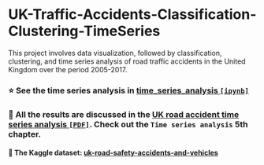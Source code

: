 # UK-Traffic-Accidents-Classification-Clustering-TimeSeries

This project involves data visualization, followed by classification, clustering, and time series analysis of road traffic accidents in the United Kingdom over the period 2005-2017.

### ⭐ See the time series analysis in [time_series_analysis `[ipynb]`](https://github.com/MrPio/UK-Traffic-Accidents-TimeSeriesAnalysis/blob/main/time_series_analysis/time_series_analysis.ipynb)

### 📘 All the results are discussed in the [UK road accident time series analysis `[PDF]`](https://github.com/user-attachments/files/18291948/UK.road.accident.time.series.analysis.-.Valerio.Morelli.Federica.Paganica.Federico.Staffolani.Enrico.Maria.Sardellini.pdf). Check out the `Time series analysis` 5th chapter.

#### 📌 The Kaggle dataset: [uk-road-safety-accidents-and-vehicles](https://www.kaggle.com/datasets/tsiaras/uk-road-safety-accidents-and-vehicles)
